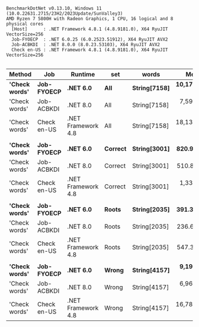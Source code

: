 ```

BenchmarkDotNet v0.13.10, Windows 11 (10.0.22631.2715/23H2/2023Update/SunValley3)
AMD Ryzen 7 5800H with Radeon Graphics, 1 CPU, 16 logical and 8 physical cores
  [Host]      : .NET Framework 4.8.1 (4.8.9181.0), X64 RyuJIT VectorSize=256
  Job-FYOECP  : .NET 6.0.25 (6.0.2523.51912), X64 RyuJIT AVX2
  Job-ACBKDI  : .NET 8.0.0 (8.0.23.53103), X64 RyuJIT AVX2
  Check en-US : .NET Framework 4.8.1 (4.8.9181.0), X64 RyuJIT VectorSize=256


```
| Method        | Job         | Runtime            | set     | words        | Mean        | Error     | StdDev   | Min         | Median      | Ratio |
|-------------- |------------ |------------------- |-------- |------------- |------------:|----------:|---------:|------------:|------------:|------:|
| **&#39;Check words&#39;** | **Job-FYOECP**  | **.NET 6.0**           | **All**     | **String[7158]** | **10,175.5 μs** |  **27.63 μs** | **24.49 μs** | **10,126.6 μs** | **10,179.0 μs** |  **1.00** |
| &#39;Check words&#39; | Job-ACBKDI  | .NET 8.0           | All     | String[7158] |  7,595.9 μs |   7.84 μs |  7.33 μs |  7,583.1 μs |  7,596.6 μs |  0.75 |
| &#39;Check words&#39; | Check en-US | .NET Framework 4.8 | All     | String[7158] | 18,130.6 μs | 105.50 μs | 82.36 μs | 17,875.6 μs | 18,157.7 μs |  1.78 |
|               |             |                    |         |              |             |           |          |             |             |       |
| **&#39;Check words&#39;** | **Job-FYOECP**  | **.NET 6.0**           | **Correct** | **String[3001]** |    **820.9 μs** |   **1.93 μs** |  **1.81 μs** |    **818.3 μs** |    **820.3 μs** |  **1.00** |
| &#39;Check words&#39; | Job-ACBKDI  | .NET 8.0           | Correct | String[3001] |    510.8 μs |   0.92 μs |  0.82 μs |    509.6 μs |    510.8 μs |  0.62 |
| &#39;Check words&#39; | Check en-US | .NET Framework 4.8 | Correct | String[3001] |  1,336.0 μs |   5.74 μs |  5.37 μs |  1,317.0 μs |  1,337.3 μs |  1.63 |
|               |             |                    |         |              |             |           |          |             |             |       |
| **&#39;Check words&#39;** | **Job-FYOECP**  | **.NET 6.0**           | **Roots**   | **String[2035]** |    **391.3 μs** |   **0.57 μs** |  **0.51 μs** |    **390.6 μs** |    **391.3 μs** |  **1.00** |
| &#39;Check words&#39; | Job-ACBKDI  | .NET 8.0           | Roots   | String[2035] |    236.6 μs |   0.42 μs |  0.39 μs |    236.0 μs |    236.6 μs |  0.60 |
| &#39;Check words&#39; | Check en-US | .NET Framework 4.8 | Roots   | String[2035] |    547.3 μs |   2.35 μs |  2.20 μs |    539.8 μs |    547.8 μs |  1.40 |
|               |             |                    |         |              |             |           |          |             |             |       |
| **&#39;Check words&#39;** | **Job-FYOECP**  | **.NET 6.0**           | **Wrong**   | **String[4157]** |  **9,199.7 μs** |  **13.80 μs** | **12.23 μs** |  **9,168.4 μs** |  **9,200.9 μs** |  **1.00** |
| &#39;Check words&#39; | Job-ACBKDI  | .NET 8.0           | Wrong   | String[4157] |  6,967.5 μs |  37.31 μs | 33.07 μs |  6,883.6 μs |  6,975.3 μs |  0.76 |
| &#39;Check words&#39; | Check en-US | .NET Framework 4.8 | Wrong   | String[4157] | 16,785.5 μs |  11.95 μs | 10.59 μs | 16,768.4 μs | 16,783.4 μs |  1.82 |
